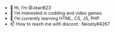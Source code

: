 - 👋 Hi, I’m @JeanB23
- 👀 I’m interested in codding and video games
- 🌱 I’m currently learning HTML, CS, JS, PHP
- 📫 How to reach me with discord : Neosty#4267
